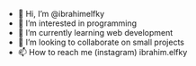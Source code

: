 - 👋 Hi, I’m @ibrahimelfky
- 👀 I’m interested in programming 
- 🌱 I’m currently learning web development 
- 💞️ I’m looking to collaborate on small projects
- 📫 How to reach me (instagram) ibrahim.elfky

<!---
ibrahimelfky/ibrahimelfky is a ✨ special ✨ repository because its `README.md` (this file) appears on your GitHub profile.
You can click the Preview link to take a look at your changes.
--->
